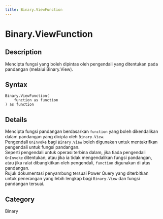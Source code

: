 ```yaml
---
title: Binary.ViewFunction
---
```


# Binary.ViewFunction


## Description

Mencipta fungsi yang boleh dipintas oleh pengendali yang ditentukan pada pandangan (melalui Binary.View).


## Syntax

```powerquery
Binary.ViewFunction(
    function as function
) as function
```


## Details

Mencipta fungsi pandangan berdasarkan <code>function</code> yang boleh dikendalikan dalam pandangan yang dicipta oleh <code>Binary.View</code>.<br />Pengendali <code>OnInvoke</code> bagi <code>Binary.View</code> boleh digunakan untuk mentakrifkan pengendali untuk fungsi pandangan.<br />Seperti pengendali untuk operasi terbina dalam, jika tiada pengendali <code>OnInvoke</code> ditentukan, atau jika ia tidak mengendalikan fungsi pandangan, atau jika ralat dibangkitkan oleh pengendali, <code>function</code> digunakan di atas pandangan.<br />Rujuk dokumentasi penyambung tersuai Power Query yang diterbitkan untuk penerangan yang lebih lengkap bagi <code>Binary.View</code> dan fungsi pandangan tersuai.<br />



## Category
Binary
